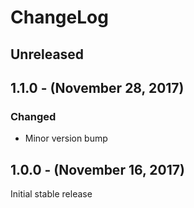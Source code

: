 ChangeLog
=========

Unreleased
-----------------

1.1.0 - (November 28, 2017)
------------------
### Changed
* Minor version bump

1.0.0 - (November 16, 2017)
------------------
Initial stable release

